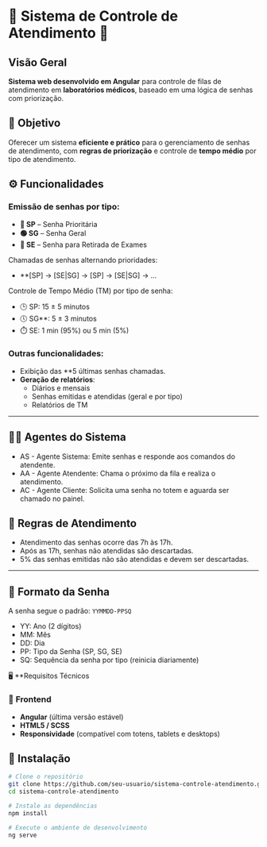 # 🚀 Sistema de Controle de Atendimento 🏥

## Visão Geral
**Sistema web desenvolvido em Angular** para controle de filas de atendimento em **laboratórios médicos**, baseado em uma lógica de senhas com priorização.

## 🎯 **Objetivo**
Oferecer um sistema **eficiente e prático** para o gerenciamento de senhas de atendimento, com **regras de priorização** e controle de **tempo médio** por tipo de atendimento.

## ⚙️ Funcionalidades
### Emissão de senhas por tipo:
- **🔴 SP** – Senha Prioritária
- **🟢 SG** – Senha Geral
- **🔵 SE** – Senha para Retirada de Exames

Chamadas de senhas alternando prioridades:
- **[SP] → [SE|SG] → [SP] → [SE|SG] → ...

 Controle de Tempo Médio (TM) por tipo de senha:
- 🕒 SP: 15 ± 5 minutos
- 🕔 SG**: 5 ± 3 minutos
- ⏱️ SE: 1 min (95%) ou 5 min (5%)

### Outras funcionalidades:
- Exibição das **5 últimas senhas chamadas.
- **Geração de relatórios**:
  - Diários e mensais
  - Senhas emitidas e atendidas (geral e por tipo)
  - Relatórios de TM

---

## 🧑‍💻 Agentes do Sistema
- AS - Agente Sistema: Emite senhas e responde aos comandos do atendente.
- AA - Agente Atendente: Chama o próximo da fila e realiza o atendimento.
- AC - Agente Cliente: Solicita uma senha no totem e aguarda ser chamado no painel.

## 📅 Regras de Atendimento
- Atendimento das senhas ocorre das 7h às 17h.
- Após as 17h, senhas não atendidas são descartadas.
- 5% das senhas emitidas não são atendidas e devem ser descartadas.

---

## 🔢 Formato da Senha
A senha segue o padrão: `YYMMDD-PPSQ`
- YY: Ano (2 dígitos)
- MM: Mês
- DD: Dia
- PP: Tipo da Senha (SP, SG, SE)
- SQ: Sequência da senha por tipo (reinicia diariamente)


 🖥️ **Requisitos Técnicos
 
### 🔧 **Frontend**
- **Angular** (última versão estável)
- **HTML5 / SCSS**
- **Responsividade** (compatível com totens, tablets e desktops)



## 🚀 **Instalação**

```bash
# Clone o repositório
git clone https://github.com/seu-usuario/sistema-controle-atendimento.git
cd sistema-controle-atendimento

# Instale as dependências
npm install

# Execute o ambiente de desenvolvimento
ng serve
